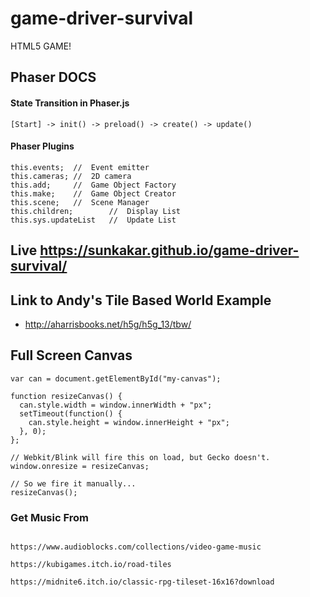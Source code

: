 # game-driver-survival
HTML5 GAME! 

## Phaser DOCS

#### State Transition in Phaser.js
```
[Start] -> init() -> preload() -> create() -> update()
```

#### Phaser Plugins 
```
this.events;  //  Event emitter
this.cameras; //  2D camera
this.add;     //  Game Object Factory
this.make;    //  Game Object Creator
this.scene;   //  Scene Manager
this.children;        //  Display List
this.sys.updateList   //  Update List
```


## Live https://sunkakar.github.io/game-driver-survival/

## Link to Andy's Tile Based World Example  
- http://aharrisbooks.net/h5g/h5g_13/tbw/

## Full Screen Canvas 
```
var can = document.getElementById("my-canvas");

function resizeCanvas() {
  can.style.width = window.innerWidth + "px";
  setTimeout(function() {
    can.style.height = window.innerHeight + "px";
  }, 0);
};

// Webkit/Blink will fire this on load, but Gecko doesn't.
window.onresize = resizeCanvas;

// So we fire it manually...
resizeCanvas();

```

### Get Music From 
```

https://www.audioblocks.com/collections/video-game-music

https://kubigames.itch.io/road-tiles

https://midnite6.itch.io/classic-rpg-tileset-16x16?download
```
